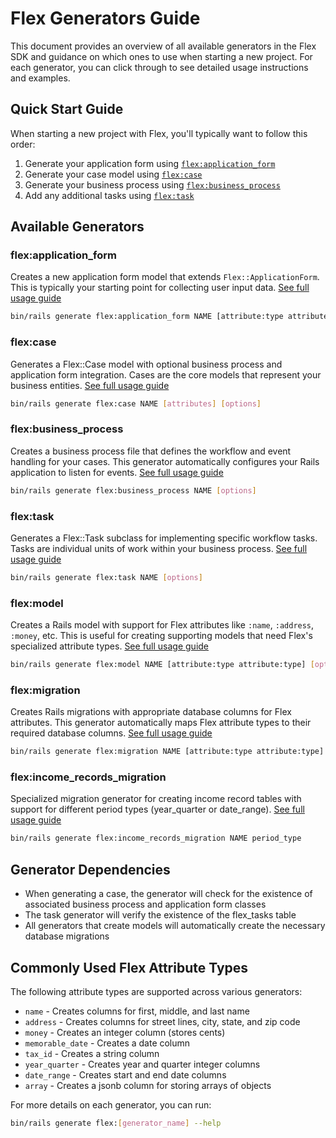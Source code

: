 # Flex Generators Guide

This document provides an overview of all available generators in the Flex SDK and guidance on which ones to use when starting a new project. For each generator, you can click through to see detailed usage instructions and examples.

## Quick Start Guide

When starting a new project with Flex, you'll typically want to follow this order:

1. Generate your application form using [`flex:application_form`](../lib/generators/flex/application_form/USAGE)
2. Generate your case model using [`flex:case`](../lib/generators/flex/case/USAGE)
3. Generate your business process using [`flex:business_process`](../lib/generators/flex/business_process/USAGE)
4. Add any additional tasks using [`flex:task`](../lib/generators/flex/task/USAGE)

## Available Generators

### flex:application_form

Creates a new application form model that extends `Flex::ApplicationForm`. This is typically your starting point for collecting user input data. [See full usage guide](../lib/generators/flex/application_form/USAGE)

```bash
bin/rails generate flex:application_form NAME [attribute:type attribute:type] [options]
```

### flex:case

Generates a Flex::Case model with optional business process and application form integration. Cases are the core models that represent your business entities. [See full usage guide](../lib/generators/flex/case/USAGE)

```bash
bin/rails generate flex:case NAME [attributes] [options]
```

### flex:business_process

Creates a business process file that defines the workflow and event handling for your cases. This generator automatically configures your Rails application to listen for events. [See full usage guide](../lib/generators/flex/business_process/USAGE)

```bash
bin/rails generate flex:business_process NAME [options]
```

### flex:task

Generates a Flex::Task subclass for implementing specific workflow tasks. Tasks are individual units of work within your business process. [See full usage guide](../lib/generators/flex/task/USAGE)

```bash
bin/rails generate flex:task NAME [options]
```

### flex:model

Creates a Rails model with support for Flex attributes like `:name`, `:address`, `:money`, etc. This is useful for creating supporting models that need Flex's specialized attribute types. [See full usage guide](../lib/generators/flex/model/USAGE)

```bash
bin/rails generate flex:model NAME [attribute:type attribute:type] [options]
```

### flex:migration

Creates Rails migrations with appropriate database columns for Flex attributes. This generator automatically maps Flex attribute types to their required database columns. [See full usage guide](../lib/generators/flex/migration/USAGE)

```bash
bin/rails generate flex:migration NAME [attribute:type attribute:type] [options]
```

### flex:income_records_migration

Specialized migration generator for creating income record tables with support for different period types (year_quarter or date_range). [See full usage guide](../lib/generators/flex/income_records_migration/USAGE)

```bash
bin/rails generate flex:income_records_migration NAME period_type
```

## Generator Dependencies

- When generating a case, the generator will check for the existence of associated business process and application form classes
- The task generator will verify the existence of the flex_tasks table
- All generators that create models will automatically create the necessary database migrations

## Commonly Used Flex Attribute Types

The following attribute types are supported across various generators:

- `name` - Creates columns for first, middle, and last name
- `address` - Creates columns for street lines, city, state, and zip code
- `money` - Creates an integer column (stores cents)
- `memorable_date` - Creates a date column
- `tax_id` - Creates a string column
- `year_quarter` - Creates year and quarter integer columns
- `date_range` - Creates start and end date columns
- `array` - Creates a jsonb column for storing arrays of objects

For more details on each generator, you can run:

```bash
bin/rails generate flex:[generator_name] --help
```

